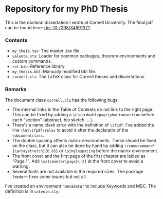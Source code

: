 # Repository for my PhD Thesis

This is the doctoral dissertation I wrote at Cornell University. The final pdf can be found here: [doi: 10.7298/X48913Z1](https://doi.org/10.7298/X48913Z1).

### Contents

- `my_theis.tex`: The master .tex file.
- `valente.sty`: Loader for common packages, theorem environments and custom commands.
- `ref.bib`: Reference library.
- `my_thesis.bbl`: Manually modified bbl file.
- `cornell.cls`: The LaTeX class for Cornell theses and dissertations.

### Remarks

The document class `cornell.cls` has the following bugs:

- The internal links in the Table of Contents do not link to the right page. This can be fixed by adding a `\cleardoublepage\phantomsection` before each "section" (abstract, bio sketch, ...).
- There's a name clash error with the definition of `\ifpdf`. I've added the line `\let\ifpdf\relax` to avoid it after the declaratin of the `\documentclass`.
- The double spacing affects matrix environments. These should be fixed on the class, but it can also be done by hand by adding `\renewcommand*{\arraystretch}{0.65}` or `\singlespacing` before the matrix environment.
- The front cover and the first page of the first chapter are labled as "Page 1". Add `\setcounter{page}{-3}` at the front cover to avoid a warning.
- Several fonts are not available in the required sizes. The package `lmodern` fixes some issues but not all.

I've created an environment `"metadata"` to include Keywords and MSC. The definition is in `valente.sty`. 
